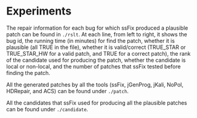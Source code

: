 # Experiments

The repair information for each bug for which ssFix produced a plausible patch
can be found in `./rslt`. At each line, from left to right, it shows the bug id,
the running time (in minutes) for find the patch, whether it is plausible (all
TRUE in the file), whether it is valid/correct (TRUE_STAR or TRUE_STAR_HW for a
valid patch, and TRUE for a correct patch), the rank of the candidate used for
producing the patch, whether the candidate is local or non-local, and the number
of patches that ssFix tested before finding the patch.

All the generated patches by all the tools (ssFix, jGenProg, jKali, NoPol, HDRepair,
and ACS) can be found under `./patch`.

All the candidates that ssFix used for producing all the plausible patches can be
found under `./candidate`.